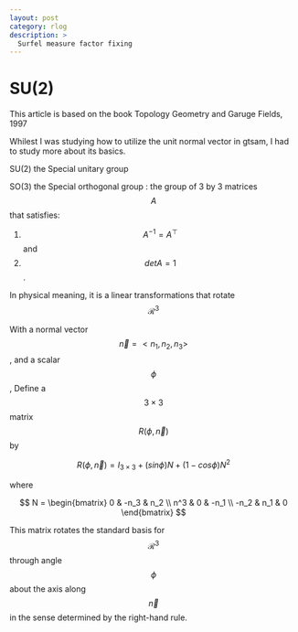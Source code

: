 ```yaml
---
layout: post
category: rlog
description: >
  Surfel measure factor fixing
---
```



# SU(2)

This article is based on the book Topology Geometry and Garuge Fields, 1997


Whilest I was studying how to utilize the unit normal vector in gtsam, I had to study more about its basics.

SU(2) the Special unitary group

SO(3) the Special orthogonal group : the group of 3 by 3 matrices $$A$$ that satisfies: 
1. $$A^{-1} = A^{\top}$$ and 
2. $$det A = 1$$.

In physical meaning, it is a linear transformations that rotate $$\mathcal{R}^3$$

With a normal vector $$\vec{n} = <n_1, n_2, n_3>$$, and a scalar $$\phi$$, Define a $$3 \times 3$$ matrix $$R(\phi, \vec{n})$$ by

$$
R(\phi, \vec{n}) = I_{3\times 3} + (sin\phi)N + (1-cos\phi)N^2
$$

where

$$
N = \begin{bmatrix}
0 & -n_3 & n_2 \\
n^3 & 0 & -n_1 \\
-n_2 & n_1 & 0
\end{bmatrix}
$$

This matrix rotates the standard basis for $$\mathcal{R}^3$$ through angle $$\phi$$ about the axis along $$\vec{n}$$ in the sense determined by the right-hand rule.

